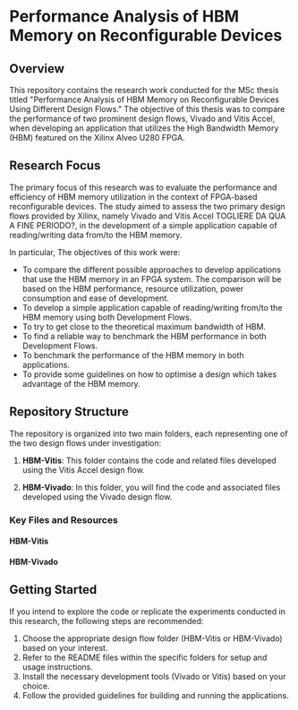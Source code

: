 # Performance Analysis of HBM Memory on Reconfigurable Devices

## Overview

This repository contains the research work conducted for the MSc thesis titled "Performance Analysis of HBM Memory on Reconfigurable Devices Using Different Design Flows." The objective of this thesis was to compare the performance of two prominent design flows, Vivado and Vitis Accel, when developing an application that utilizes the High Bandwidth Memory (HBM) featured on the Xilinx Alveo U280 FPGA.

## Research Focus

The primary focus of this research was to evaluate the performance and efficiency of HBM memory utilization in the context of FPGA-based reconfigurable devices. The study aimed to assess the two primary design flows provided by Xilinx, namely Vivado and Vitis Accel TOGLIERE DA QUA A FINE PERIODO?, in the development of a simple application capable of reading/writing data from/to the HBM memory.

In particular, The objectives of this work were:

- To compare the different possible approaches to develop applications that use the HBM memory in an FPGA system. The comparison will be based on the HBM performance, resource utilization, power consumption and ease of development.
- To develop a simple application capable of reading/writing from/to the HBM memory using both Development Flows.
- To try to get close to the theoretical maximum bandwidth of HBM.
- To find a reliable way to benchmark the HBM performance in both Development Flows.
- To benchmark the performance of the HBM memory in both applications.
- To provide some guidelines on how to optimise a design which takes advantage of the HBM memory.

## Repository Structure

The repository is organized into two main folders, each representing one of the two design flows under investigation:

1. **HBM-Vitis**: This folder contains the code and related files developed using the Vitis Accel design flow.

2. **HBM-Vivado**: In this folder, you will find the code and associated files developed using the Vivado design flow.

### Key Files and Resources

#### HBM-Vitis



#### HBM-Vivado



## Getting Started

If you intend to explore the code or replicate the experiments conducted in this research, the following steps are recommended:

1. Choose the appropriate design flow folder (HBM-Vitis or HBM-Vivado) based on your interest.
2. Refer to the README files within the specific folders for setup and usage instructions.
3. Install the necessary development tools (Vivado or Vitis) based on your choice.
4. Follow the provided guidelines for building and running the applications.
